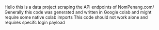 Hello this is a data project scraping the API endpoints of NomPenang.com/ Generally this code was generated and written in Google colab and might require some native colab imports
This code should not work alone and requires specifc login payload
